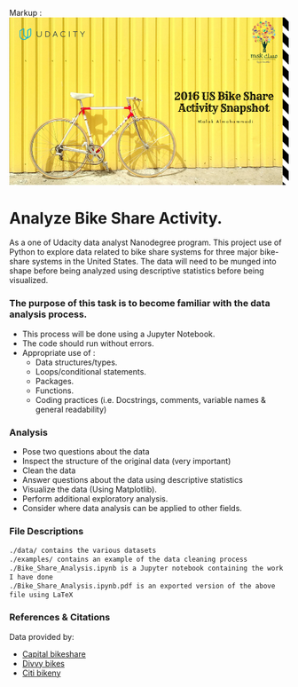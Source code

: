 Markup : ![picture alt](header.png)

# Analyze Bike Share Activity.
As a one of Udacity data analyst Nanodegree program. This project use of Python to explore data related to bike share systems for three major bike-share systems in the United States. The data will need to be munged into shape before being analyzed using descriptive statistics before being visualized.

### The purpose of this task is to become familiar with the data analysis process.

* This process will be done using a Jupyter Notebook.
* The code should run without errors.
* Appropriate use of :
  * Data structures/types.
  * Loops/conditional statements.
  * Packages.
  * Functions.
  * Coding practices (i.e. Docstrings, comments, variable names & general readability)
   
### Analysis
* Pose two questions about the data
* Inspect the structure of the original data (very important)
* Clean the data
* Answer questions about the data using descriptive statistics
* Visualize the data (Using Matplotlib).
* Perform additional exploratory analysis.
* Consider where data analysis can be applied to other fields.

### File Descriptions
    ./data/ contains the various datasets
    ./examples/ contains an example of the data cleaning process
    ./Bike_Share_Analysis.ipynb is a Jupyter notebook containing the work I have done
    ./Bike_Share_Analysis.ipynb.pdf is an exported version of the above file using LaTeX

### References & Citations
Data provided by:
* [Capital bikeshare](http://www.capitalbikeshare.com) 
* [Divvy bikes](http://www.divvybikes.com) 
* [Citi bikeny](http://www.citibikenyc.com) 
